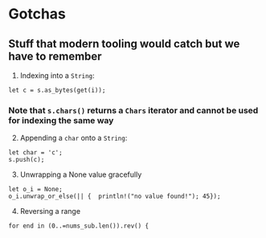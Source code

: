 # Gotchas
## Stuff that modern tooling would catch but we have to remember

1. Indexing into a `String`:

```
let c = s.as_bytes(get(i));
```

### Note that `s.chars()` returns a `Chars` iterator and cannot be used for indexing the same way

2. Appending a `char` onto a `String`:
   
```
let char = 'c';
s.push(c);
```

3. Unwrapping a None value gracefully

```
let o_i = None;
o_i.unwrap_or_else(|| {  println!("no value found!"); 45});
```

4. Reversing a range

```
for end in (0..=nums_sub.len()).rev() {
```